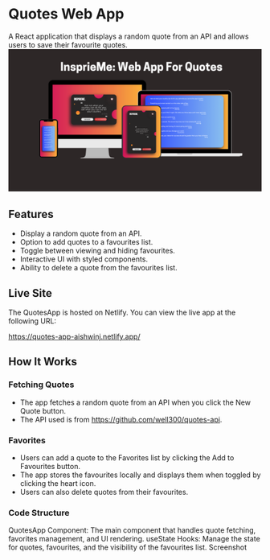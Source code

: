 # Quotes Web App

A React application that displays a random quote from an API and allows users to save their favourite quotes.
![Mockup](quotes-app/Mockup.png)

## Features

- Display a random quote from an API.
- Option to add quotes to a favourites list.
- Toggle between viewing and hiding favourites.
- Interactive UI with styled components.
- Ability to delete a quote from the favourites list.


## Live Site
The QuotesApp is hosted on Netlify. You can view the live app at the following URL:

https://quotes-app-aishwinj.netlify.app/

## How It Works
### Fetching Quotes
- The app fetches a random quote from an API when you click the New Quote button.
- The API used is from https://github.com/well300/quotes-api.
  
### Favorites
- Users can add a quote to the Favorites list by clicking the Add to Favourites button.
- The app stores the favourites locally and displays them when toggled by clicking the heart icon.
- Users can also delete quotes from their favourites.
  
### Code Structure
QuotesApp Component: The main component that handles quote fetching, favorites management, and UI rendering.
useState Hooks: Manage the state for quotes, favourites, and the visibility of the favourites list.
Screenshot
